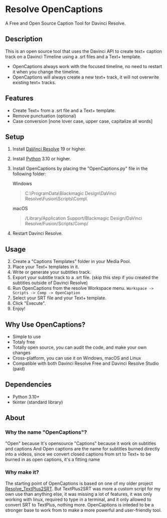 # Resolve OpenCaptions
A Free and Open Source Caption Tool for Davinci Resolve.

## Description
This is an open source tool that uses the Davinci API to create text+ caption track on a Davinci Timeline using a .srt files and a Text+ template.

- OpenCaptions always work with the focused timeline, no need to restart it when you change the timeline.
- OpenCaptions will always create a new text+ track, it will not overwrite existing text+ tracks.

## Features
- Create Text+ from a .srt file and a Text+ template.
- Remove punctuation (optional)
- Case conversion [none lover case, upper case, capitalize all words]

## Setup
1. Install [DaVinci Resolve](https://www.blackmagicdesign.com/products/davinciresolve) 19 or higher.
2. Install [Python](https://www.python.org/downloads/) 3.10 or higher.
3. Install OpenCaptions by placing the "OpenCaptions.py" file in the following folder:
    
    Windows 
    > C:\ProgramData\Blackmagic Design\DaVinci Resolve\Fusion\Scripts\Comp\
    
    macOS  
    > /Library/Application Support/Blackmagic Design/DaVinci Resolve/Fusion/Scripts/Comp/
4. Restart Davinci Resolve.

## Usage
2. Create a "Captions Templates" folder in your Media Pool. 
3. Place your Text+ templates in it.
4. Write or generate your subtitles track.
5. Export your subtitle track to a .srt file. (skip this step if you created the subtitles outside of Davinci Resolve)
6. Run OpenCaptions from the resolve Workspace menu. `Workspace -> Scripts -> Comp -> OpenCaption`
7. Select your SRT file and your Text+ template.
8. Click "Execute".
9. Enjoy!

## Why Use OpenCaptions?
- Simple to use
- Totaly free
- Totally open source, you can audit the code, and make your own changes
- Cross-platform, you can use it on Windows, macOS and Linux
- Compatible with both Davinci Resolve Free and Davinci Resolve Studio (paid)

## Dependencies
- Python 3.10+
- tkinter (standard library)

## About

### Why the name "OpenCaptions"?
"Open" because It's opensource
"Captions" because it work on subtitles and captions
And Open captions are the name for subtitles burned directly into a videos, since we convert closed captions from srt to Text+ to be burned in as open captions, it's a fitting name


### Why make it?
The starting point of OpenCaptions is based on one of my older project [Resolve_TextPlus2SRT](https://github.com/david-ca6/Resolve_TextPlus2SRT). 
But TextPlus2SRT was more a custom script for my own use than anything else, it was missing a lot of features, it was only working with linux, required to type in a terminal, and it only allowed to convert SRT to TextPlus, nothing more. OpenCaptions is inteded to be a stronger base to work from to make a more powerful and user-friendly tool.

